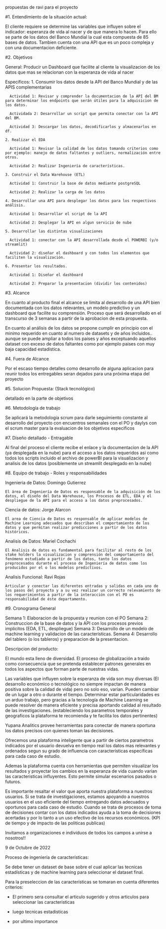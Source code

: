 propuestas de ravi para el proyecto

#1. Entendimiento de la situación actual:



  El cliente requiere se determine las variables que influyen sobre el indicador: esperanza de vida al nacer y de que manera lo hacen. Para ello se parte de los datos del Banco Mundial la cual esta compuesta de 85 bases de datos. Tambien cuenta con una API que es un poco compleja y con una documentacion deficiente.

#2. Objetivos

  General: Producir un Dashboard que facilite al cliente la visualizacion de los datos que mas se relacionan con la esperanza de vida al nacer
  
  Especificos:
    1. Consumir los datos desde la API del Banco Mundial y de las APIS complementarias
      
      Actividad 1: Revisar y comprender la documentacion de la API del BM para determinar los endpoints que serán útiles para la adquisicion de los datos.

      Actividada 2: Desarrollar un script que permita conectar con la API del BM. 

      Actividad 3: Descargar los datos, decodificarlos y almacenarlos en df.

    2. Realizar el EDA

      Actividad 1: Revisar la calidad de los datos tomando criterios como por ejemplo: manejo de datos faltantes y outliers, normalización entre otros.

      Actividad 2: Realizar Ingeniería de características.

    3. Construir el Data Warehouse (ETL)

      Actividad 1: Construir la base de datos mediante postgreSQL

      Actividad 2: Realizar la carga de los datos 

    4. Desarrollar una API para desplegar los datos para los respectivos análisis.

      Actividad 1: Desarrollar el script de la API

      Actividad 2: Desplegar la API en algun servicio de nube

    5. Desarrollar las distintas visualizaciones

      Actividad 1: conectar con la API desarrollada desde el POWERBI (y/o streamlit)

      Actividad 2: diseñar el dashboard y con todos los elementos que faciliten la visualización.

    6. Presentar los resultados.

      Actividad 1: Diseñar el dashboard

      Actividad 2: Preparar la presentacion (dividir los contenidos)


#3. Alcance

  En cuanto al producto final el alcance se limita al desarrollo de una API bien documentada con los datos relevantes, un modelo predictivo y un dashboard que facilite su comprensión. Proceso que será desarrollado en el transcurso de 3 semanas a partir de la aprobacion de esta propuesta.

  En cuanto al análisis de los datos se propone cumplir en principio con el minimo requerido en cuanto al numero de datasets y de años incluidos.. aunque se puede ampliar a todos los paises y años exceptuando aquellos dataset con exceso de datos faltantes como por ejemplo paises con muy baja capacidad estadística.

#4. Fuera de Alcance

  Por el escaso tiempo detalles como desarrollo de alguna aplicacion para reunir todos los entregables seran dejados para una próxima etapa del proyecto

#5. Solucion Propuesta: (Stack tecnológico)

  detallado en la parte de objetivos

#6. Metodología de trabajo

  Se aplicará la metodologia scrum para darle seguimiento constante al desarrollo del proyecto con encuentros semanales con el PO y daylys con el scrum master para la evaluacion de los objetivos especificos

#7. Diseño detallado - Entragable

  Al final del proceso el cliente recibe el enlace y la documentacion de la API (ya desplegada en la nube) para el acceso a los datos requeridos asi como todos los scripts incluido el archivo de powerBI para la visualizacion y analisis de los datos (posiblemente un streamlit desplegado en la nube)

#8. Equipo de trabajo - Roles y responsabilidades 

  
  Ingenieria de Datos: Domingo Gutierrez

    El área de Ingeniería de Datos es responsable de la adquisición de los datos, el diseño del Data Warehouse, los Procesos de ETL, EDA y el despliegue de la API para el acceso a los datos preprocesados.

  Ciencia de datos: Jorge Alarcon

    El area de Ciencia de Datos es responsable de aplicar modelos de Machine Learning adecuados que describan el comportamiento de los datos y que permitan realizar predicciones a partir de los datos históricos.

  Analisis de Datos: Mariel Cochachi

    El Analisis de datos es fundamental para facilitar al resto de los stake holders la visualizacion y comprensión del comportamiento del fenómeno estudiado a partir de los datos, tanto los datos preprocesados durante el proceso de Ingeniería de datos como los producidos por el o los modelos predictivos.

  Analisis Funcional: Ravi Rojas

    Articular y conectar las diferentes entradas y salidas en cada uno de los pasos del proyecto y a su vez realizar un correcto relevamiento de los requerimientos a partir de la interacción con el PO es responsabilidad de éste departamento. 
#9. Cronograma General

  Semana 1: Elaboracion de la propuesta y reunion con el PO
  Semana 2: Construccion de la base de datos y la API con los procesos previos implicitos (EDA, ETL, despliegue)
  Semana 3: Desarrollo de un modelo de machine learning y validacion de las características.
  Semana 4: Desarrollo del tablero (o los tableros) y preparacion de la presentacion.




Descripcion del producto:

El mundo esta lleno de diversidad. El proceso de globalización a traido como consecuencia que se pretenda establecer patrones generales en todos los aspectos que forman parte de nuestras vidas.

Las variables que influyen sobre la esperanza de vida son muy diversas (El desarrollo económico o tecnológico no siempre impactan de manera positiva sobre la calidad de vida) pero no solo eso, varían. Pueden cambiar de un lugar a otro o durante el tiempo. Determinar estar particularidades es un arduo trabajo, pero gracias a la tecnología de Machine Learning se puede resolver de manera eficiente y precisa aportando calidad al resultado de las investigaciones. (estableciendo los parametros temporales y geograficos la plataforma te recomienda y te facilita los datos pertinentes)

Yupana Analitics provee herramientas para conectar de manera oportuna los datos precisos con quienes toman las decisiones.

Ofrecemos una plataforma inteligente que a partir de ciertos parametros indicados por el usuario devuelva en tiempo real los datos mas relevantes y ordenados segun su grado de influencia con características específicas para cada caso de estudio. 

Ademas la plataforma cuenta con herramientas que permiten visualizar los resultados y proyectar los cambios en la esperanza de vida cuando varian las caracteristicas influyentes. Esto permite simular escenarios pasados o futuros.

Es importante resaltar el valor que aporta nuestra plataforma a nuestros usuarios. Si se trata de investigaciones, estamos apoyando a nuestros usuarios en el uso eficiente del tiempo entregando datos adecuados y oportunos para cada caso de estudio. Cuando se trata de procesos de toma de decisiones contar con los datos indicados ayuda a la toma de decisiones acertadas y por lo tanto a un uso efectivo de los recursos económicos. (KPI de tiempo y de impacto de las politicas publicas)


Invitamos a organizaciones e individuos de todos los campos a unirse a nosotros!!


9 de Octubre de 2022

Proceso de ingeniería de características:

Se debe tener un dataset de base sobre el cual aplicar las tecnicas estadísticas y de machine learning para seleccionar el dataset final.

Para la preseleccion de las características se tomaran en cuenta diferentes criterios:

  - El primero sera consultar el articulo sugerido y otros articulos para seleccionar las caracteristicas

  - luego tecnicas estadisticas

  - por ultimo importance







 